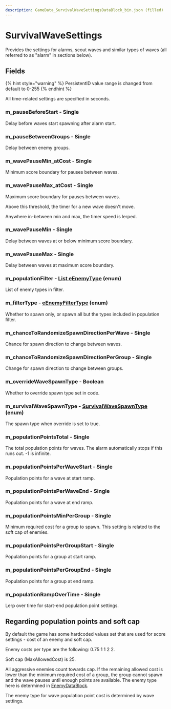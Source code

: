 ```yaml
---
description: GameData_SurvivalWaveSettingsDataBlock_bin.json (filled)
---
```


# SurvivalWaveSettings

Provides the settings for alarms, scout waves and similar types of waves (all referred to as "alarm" in sections below).

## Fields

{% hint style="warning" %}
PersistentID value range is changed from default to 0-255
{% endhint %}

All time-related settings are specified in seconds.

### m\_pauseBeforeStart - Single

Delay before waves start spawning after alarm start.

### m\_pauseBetweenGroups - Single

Delay between enemy groups.

### m\_wavePauseMin\_atCost - Single

Minimum score boundary for pauses between waves.

### m\_wavePauseMax\_atCost - Single

Maximum score boundary for pauses between waves.

Above this threshold, the timer for a new wave doesn't move.

Anywhere in-between min and max, the timer speed is lerped.

### m\_wavePauseMin - Single

Delay between waves at or below minimum score boundary.

### m\_wavePauseMax - Single

Delay between waves at maximum score boundary.

### m\_populationFilter - [List eEnemyType](../../enum-types.md#eenemytype) (enum)

List of enemy types in filter.

### m\_filterType - [eEnemyFilterType](../../enum-types.md#eenemyfiltertype) (enum)

Whether to spawn only, or spawn all but the types included in population filter.

### m\_chanceToRandomizeSpawnDirectionPerWave - Single

Chance for spawn direction to change between waves.

### m\_chanceToRandomizeSpawnDirectionPerGroup - Single

Change for spawn direction to change between groups.

### m\_overrideWaveSpawnType - Boolean

Whether to override spawn type set in code.

### m\_survivalWaveSpawnType - [SurvivalWaveSpawnType](../../enum-types.md#survivalwavespawntype) (enum)

The spawn type when override is set to true.

### m\_populationPointsTotal - Single

The total population points for waves. The alarm automatically stops if this runs out. -1 is infinite.

### m\_populationPointsPerWaveStart - Single

Population points for a wave at start ramp.

### m\_populationPointsPerWaveEnd - Single

Population points for a wave at end ramp.

### m\_populationPointsMinPerGroup - Single

Minimum required cost for a group to spawn. This setting is related to the soft cap of enemies.

### m\_populationPointsPerGroupStart - Single

Population points for a group at start ramp.

### m\_populationPointsPerGroupEnd - Single

Population points for a group at end ramp.

### m\_populationRampOverTime - Single

Lerp over time for start-end population point settings.

## Regarding population points and soft cap

By default the game has some hardcoded values set that are used for score settings - cost of an enemy and soft cap.

Enemy costs per type are the following: 0.75 1 1 2 2.

Soft cap (MaxAllowedCost) is 25.

All aggressive enemies count towards cap. If the remaining allowed cost is lower than the minimum required cost of a group, the group cannot spawn and the wave pauses until enough points are available. The enemy type here is determined in [EnemyDataBlock](../main/enemy.md#enemytype-eenemytype-enum).

The enemy type for wave population point cost is determined by wave settings.
